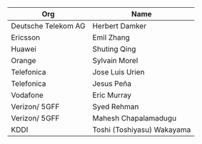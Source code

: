 | Org                 | Name                       |
|---------------------|----------------------------|
| Deutsche Telekom AG | Herbert Damker             |
| Ericsson            | Emil Zhang                 |
| Huawei              | Shuting Qing               |
| Orange              | Sylvain Morel              |
| Telefonica          | Jose Luis Urien            |
| Telefonica          | Jesus Peña                 | 
| Vodafone            | Eric Murray                |
| Verizon/ 5GFF       | Syed Rehman                |
| Verizon/ 5GFF       | Mahesh Chapalamadugu       |
| KDDI                | Toshi (Toshiyasu) Wakayama |
